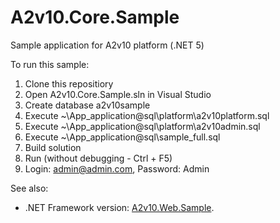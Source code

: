 # A2v10.Core.Sample
Sample application for A2v10 platform (.NET 5)

To run this sample:

1. Clone this repositiory
2. Open A2v10.Core.Sample.sln in Visual Studio
3. Create database a2v10sample
4. Execute ~\App_application\@sql\platform\a2v10platform.sql
5. Execute ~\App_application\@sql\platform\a2v10admin.sql
6. Execute ~\App_application\@sql\sample_full.sql
7. Build solution
8. Run (without debugging - Ctrl + F5)
9. Login: admin@admin.com, Password: Admin

See also:

- .NET Framework version: [A2v10.Web.Sample](https://github.com/alex-kukhtin/A2v10.Web.Sample).

